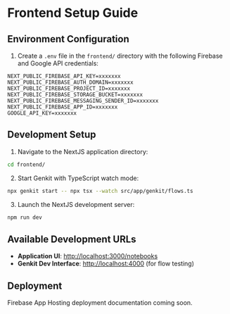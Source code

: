 # Frontend Setup Guide

## Environment Configuration
1. Create a `.env` file in the `frontend/` directory with the following Firebase and Google API credentials:

```
NEXT_PUBLIC_FIREBASE_API_KEY=xxxxxxx
NEXT_PUBLIC_FIREBASE_AUTH_DOMAIN=xxxxxxx
NEXT_PUBLIC_FIREBASE_PROJECT_ID=xxxxxxx
NEXT_PUBLIC_FIREBASE_STORAGE_BUCKET=xxxxxxx
NEXT_PUBLIC_FIREBASE_MESSAGING_SENDER_ID=xxxxxxx
NEXT_PUBLIC_FIREBASE_APP_ID=xxxxxxx
GOOGLE_API_KEY=xxxxxxx
```

## Development Setup

1. Navigate to the NextJS application directory:
```bash
cd frontend/
```

2. Start Genkit with TypeScript watch mode:
```bash
npx genkit start -- npx tsx --watch src/app/genkit/flows.ts
```

3. Launch the NextJS development server:
```bash
npm run dev
```

## Available Development URLs

- **Application UI**: [http://localhost:3000/notebooks](http://localhost:3000/notebooks)
- **Genkit Dev Interface**: [http://localhost:4000](http://localhost:4000) (for flow testing)

## Deployment

Firebase App Hosting deployment documentation coming soon.